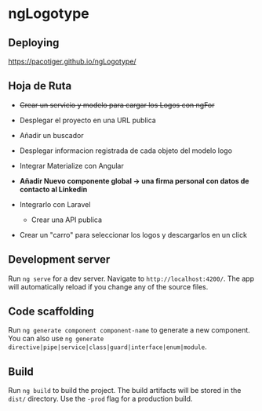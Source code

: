 # ngLogotype

## Deploying

https://pacotiger.github.io/ngLogotype/

## Hoja de Ruta

* ~~Crear un servicio y modelo para cargar los Logos con ngFor~~

* Desplegar el proyecto en una URL publica

* Añadir un buscador

* Desplegar informacion registrada de cada objeto del modelo logo

* Integrar Materialize con Angular

* **Añadir Nuevo componente global -> una firma personal con datos de contacto al Linkedin**

* Integrarlo con Laravel
  * Crear una API publica

* Crear un "carro" para seleccionar los logos y descargarlos en un click

## Development server

Run `ng serve` for a dev server. Navigate to `http://localhost:4200/`. The app will automatically reload if you change any of the source files.

## Code scaffolding

Run `ng generate component component-name` to generate a new component. You can also use `ng generate directive|pipe|service|class|guard|interface|enum|module`.

## Build

Run `ng build` to build the project. The build artifacts will be stored in the `dist/` directory. Use the `-prod` flag for a production build.




